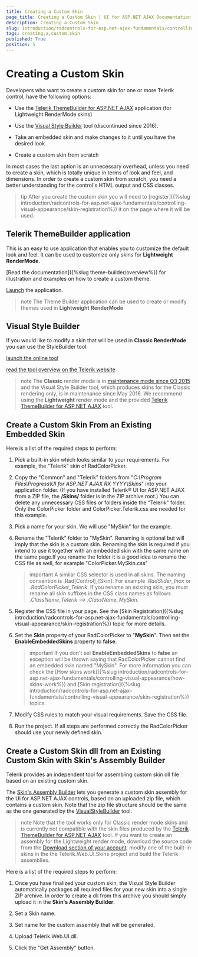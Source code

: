 ```yaml
---
title: Creating a Custom Skin
page_title: Creating a Custom Skin | UI for ASP.NET AJAX Documentation
description: Creating a Custom Skin
slug: introduction/radcontrols-for-asp.net-ajax-fundamentals/controlling-visual-appearance/creating-a-custom-skin
tags: creating,a,custom,skin
published: True
position: 5
---
```


# Creating a Custom Skin

Developers who want to create a custom skin for one or more Telerik control, have the following options:

* Use the [Telerik ThemeBuilder for ASP.NET AJAX](http://themebuilder.telerik.com/) application (for Lightweight RenderMode skins)

* Use the [Visual Style Builder](http://stylebuilder.telerik.com/) tool (discontinued since 2016). 

* Take an embedded skin and make changes to it until you have the desired look

* Create a custom skin from scratch


In most cases the last option is an unnecessary overhead, unless you need to create a skin, which is totally unique in terms of look and feel, and dimensions. In order to create a custom skin from scratch, you need a better understanding for the control's HTML output and CSS classes.

>tip After you create the custom skin you will need to [register]({%slug introduction/radcontrols-for-asp.net-ajax-fundamentals/controlling-visual-appearance/skin-registration%}) it on the page where it will be used.


## Telerik ThemeBuilder application

This is an easy to use application that enables you to customize the default look and feel. It can be used to customize only skins for **Lightweight RenderMode**.

[Read the documentation]({%slug theme-builder/overview%}) for illustration and examples on how to create a custom theme.

[Launch](http://themebuilder.telerik.com/) the application.



>note The Theme Builder application can be used to create or modify themes used in **Lightweight** **RenderMode**


## Visual Style Builder

If you would like to modify a skin that will be used in **Classic RenderMode** you can use the StyleBuilder tool.

[launch the online tool](http://stylebuilder.telerik.com/)

[read the tool overview on the Telerik website](http://www.telerik.com/aspnet-ajax/visual-style-builder)

>note The **Classic** render mode is in [maintenance mode since Q3 2015](https://docs.telerik.com/devtools/aspnet-ajax/controls/render-modes) and the Visual Style Builder tool, which produces skins for the Classic rendering only, is in maintenance since May 2016. We recommend using the **Lightweight** render mode and the provided [Telerik ThemeBuilder for ASP.NET AJAX](http://themebuilder.telerik.com/) tool.


## Create a Custom Skin From an Existing Embedded Skin

Here is a list of the required steps to perform:

1. Pick a built-in skin which looks similar to your requirements. For example, the "Telerik" skin of RadColorPicker.

1. Copy the "Common" and "Telerik" folders from "*C:\Program Files\Progress\UI for ASP.NET AJAX RX YYYY\Skins*" into your application folder. (If you have installed Telerik® UI for ASP.NET AJAX from a ZIP file, the **/Skins/** folder is in the ZIP archive root.) You can delete any unnecessary CSS files or folders inside the "Telerik" folder. Only the ColorPicker folder and ColorPicker.Telerik.css are needed for this example.

1. Pick a name for your skin. We will use "MySkin" for the example.

1. Rename the "Telerik" folder to "MySkin". Renaming is optional but will imply that the skin is a custom skin. Renaming the skin is required if you intend to use it together with an embedded skin with the same name on the same page.If you rename the folder it is a good idea to rename the CSS file as well, for example "ColorPicker.MySkin.css"
	
	>important A similar CSS selector is used in all skins. The naming convention is .Rad[Control]_[Skin]. For example *.RadSlider_Inox* or *.RadColorPicker_Telerik*. If you rename an existing skin, you must rename all skin suffixes in the CSS class names as follows *.ClassName_Telerik --> .ClassName_MySkin*.
	
1. Register the CSS file in your page. See the [Skin Registration]({%slug introduction/radcontrols-for-asp.net-ajax-fundamentals/controlling-visual-appearance/skin-registration%}) topic for more details.

1. Set the **Skin** property of your RadColorPicker to "**MySkin**". Then set the **EnableEmbeddedSkins** property to **false**.

	>important If you don't set **EnableEmbeddedSkins** to **false** an exception will be thrown saying that RadColorPicker cannot find an embedded skin named "MySkin". For more information you can check the [How skins work]({%slug introduction/radcontrols-for-asp.net-ajax-fundamentals/controlling-visual-appearance/how-skins-work%}) and [Skin registration]({%slug introduction/radcontrols-for-asp.net-ajax-fundamentals/controlling-visual-appearance/skin-registration%}) topics.

1. Modify CSS rules to match your visual requirements. Save the CSS file.

1. Run the project. If all steps are performed correctly the RadColorPicker should use your newly defined skin.

## Create a Custom Skin dll from an Existing Custom Skin with Skin's Assembly Builder

Telerik provides an independent tool for assembling custom skin dll file based on an existing custom skin.

The [Skin's Assembly Builder](http://skinsassemblybuilder.telerik.com/) lets you generate a custom skin assembly for the UI for ASP.NET AJAX controls, based on an uploaded zip file, which contains a custom skin. Note that the zip file structure should be the same as the one generated by the [VisualStyleBuilder](http://stylebuilder.telerik.com/) tool.

>note Note that the tool works only for Classic render mode skins and is currently not compatible with the skin files produced by the [Telerik ThemeBuilder for ASP.NET AJAX](http://themebuilder.telerik.com/) tool. If you want to create an assembly for the Lightweight render mode, download the source code from the [Download section of your account](https://www.telerik.com/account/product-download?product=RCAJAX), modify one of the built-in skins in the the Telerik.Web.UI.Skins project and build the Telerik assemblies.


Here is a list of the required steps to perform:

1. Once you have finalized your custom skin, the Visual Style Builder automatically packages all required files for your new skin into a single ZIP archive. In order to create a dll from this archive you should simply upload it in the **Skin's Assembly Builder**.

1. Set a Skin name.

1. Set name for the custom assembly that will be generated.

1. Upload Telerik.Web.UI.dll.

1. Click the "Get Assembly" button.

